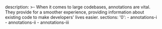 description: >-
  When it comes to large codebases, annotations are vital. They provide for a
  smoother experience, providing information about existing code to make
  developers' lives easier.
sections:
  '0':
    - annotations-i
    - annotations-ii
    - annotations-iii
